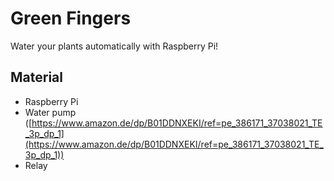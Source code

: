 # Green Fingers
Water your plants automatically with Raspberry Pi!

## Material
- Raspberry Pi
- Water pump ([https://www.amazon.de/dp/B01DDNXEKI/ref=pe_386171_37038021_TE_3p_dp_1](https://www.amazon.de/dp/B01DDNXEKI/ref=pe_386171_37038021_TE_3p_dp_1))
- Relay 
